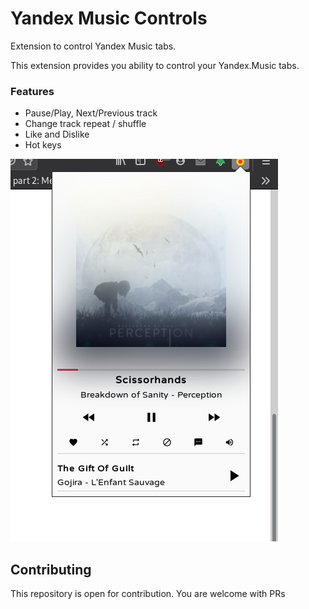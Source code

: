 # Yandex Music Controls

Extension to control Yandex Music tabs.

This extension provides you ability to control your Yandex.Music tabs.

### Features
  * Pause/Play, Next/Previous track
  * Change track repeat / shuffle
  * Like and Dislike
  * Hot keys


![Preview](./images/screen.png)

  
## Contributing
This repository is open for contribution. You are welcome with PRs
